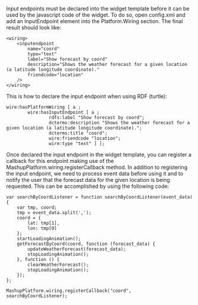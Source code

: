 Input endpoints must be declared into the widget template before it can
be used by the javascript code of the widget. To do so, open config.xml
and add an InputEndpoint element into the Platform.Wiring section. The
final result should look like:

    <wiring>
        <inputendpoint 
            name="coord"
            type="text"
            label="Show forecast by coord"
            description="Shows the weather forecast for a given location (a latitude longitude coordinate)."
            friendcode="location"
        />
    </wiring>

This is how to declare the input endpoint when using RDF (turtle):

    wire:hasPlatformWiring [ a ;
            wire:hasInputEndpoint [ a ;
                    rdfs:label "Show forecast by coord";
                    dcterms:description "Shows the weather forecast for a given location (a latitude longitude coordinate).";
                    dcterms:title "coord";
                    wire:friendcode "location";
                    wire:type "text" ] ];
                    

Once declared the input endpoint in the widget template, you can
register a callback for this endpoint making use of the
MashupPlatform.wiring.registerCallback method. In addition to
registering the input endpoint, we need to process event data before
using it and to notify the user that the forecast data for the given
location is being requested. This can be accomplished by using the
following code:

    var searchByCoordListener = function searchByCoordListener(event_data) {
        var tmp, coord;
        tmp = event_data.split(',');
        coord = {
            lat: tmp[1],
            lon: tmp[0]
        };
        startLoadingAnimation();
        getForecastByCoord(coord, function (forecast_data) {
            updateWeatherForecast(forecast_data);
            stopLoadingAnimation();
        }, function () {
            clearWeatherForecast();
            stopLoadingAnimation();
        });
    };
     
    MashupPlatform.wiring.registerCallback("coord", searchByCoordListener);


